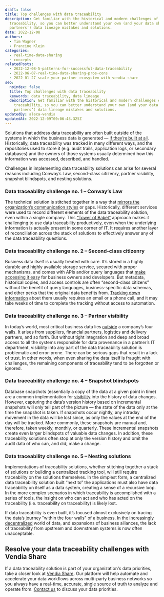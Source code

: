 ```yaml
---
draft: false
title: Top challenges with data traceability
description: Get familiar with the historical and modern challenges of data
  traceability, so you can better understand your own (and your data sharing
  partners’) data lineage mistakes and solutions.
date: 2022-12-08
authors:
  - Tim Wagner
  - Francine Klein
categories:
  - real-time-data-sharing
  - concepts
relatedPosts:
  - 2022-12-08-5-patterns-for-successful-data-traceability
  - 2022-06-07-real-time-data-sharing-pros-cons
  - 2022-01-27-scale-your-partner-ecosystem-with-vendia-share
seo:
  noindex: false
  title: Top challenges with data traceability
  keywords: data traceability, data lineage
  description: Get familiar with the historical and modern challenges of data
    traceability, so you can better understand your own (and your data sharing
    partners’) data lineage mistakes and solutions.
updatedBy: alexa-vendia
updatedAt: 2022-12-09T00:06:43.325Z
---
```


Solutions that address data traceability are often built outside of the systems in which the business data is generated — [if they’re built at all](https://www.vendia.com/blog/5-patterns-for-successful-data-traceability). Historically, data traceability was tracked in many different ways, and the repositories used to store it (e.g. audit trails, application logs, or secondary databases) and the owners of those systems usually determined how this information was accessed, described, and handled.  

Challenges in implementing data traceability solutions can arise for several reasons including Conway’s Law, second-class citizenry, partner visibility, snapshot blindspots, and nesting solutions.

### Data traceability challenge no. 1 – Conway’s Law

The technical solution is stitched together in a way that [mirrors the organization’s communication styles](https://www.melconway.com/Home/Conways_Law.html) or gaps. Historically, different services were used to record different elements of the data traceability solution, even within a single company. This [“Tower of Babel”](https://en.wikipedia.org/wiki/Tower_of_Babel) approach makes it challenging to use data traceability productively, even when the underlying information is actually present in some corner of IT. It requires another layer of reconciliation across the stack of solutions to effectively answer any of the data traceability questions.

### Data traceability challenge no. 2 – Second-class citizenry

Business data itself is usually treated with care. It’s stored in a highly durable and highly available storage service, secured with proper mechanisms, and comes with APIs and/or query languages that [make accessing it easy](https://www.vendia.com/blog/top-10-data-modeling-techniques) for business owners and developers. But metadata, historical copies, and access controls are often “second-class citizens” without the benefit of query languages, business-specific data schemas, and other perks that the original data benefits from. [Tracking down information](https://www.vendia.com/blog/blockchain-mortgage-services) about them usually requires an email or a phone call, and it may take weeks of time to complete the tracking without access to automation.

### Data traceability challenge no. 3 – Partner visibility

In today’s world, most critical business data lies [outside](https://www.vendia.com/blog/b2b-data-sharing) a company’s four walls. It arises from suppliers, financial partners, logistics and delivery partners, and so forth. But without tight integration and deep and broad access to all the systems responsible for data provenance in a partner’s IT department, visibility into any part of the data traceability solution is problematic and error-prone. There can be serious gaps that result in a lack of trust. In other words, when even sharing the data itself is fraught with challenges, the remaining components of traceability tend to be forgotten or ignored.

### Data traceability challenge no. 4 – Snapshot blindspots

Database snapshots (essentially a copy of the data at a given point in time) are a common implementation for [visibility](https://www.vendia.com/blog/how-blockchain-makes-supply-chains-predictable) into the history of data changes. However, capturing the data’s version history based on incremental snapshots will only tell part of the picture — the state of the data only at the time the snapshot is taken. If snapshots occur nightly, any intraday movement in the data will be lost since, as only the values at the end of the day will be tracked. More commonly, these snapshots are manual and, therefore, taken weekly, monthly, or quarterly. These incremental snapshots create even larger blindspots of valuable data changes. In addition, these traceability solutions often stop at only the version history and omit the audit data of who can, and did, make a change.

### Data traceability challenge no. 5 – Nesting solutions

Implementations of traceability solutions, whether stitching together a stack of solutions or building a centralized tracking tool, will still require traceability on the solutions themselves. In the simplest form, a centralized data traceability solution built “next to” the applications must also have data traceability on itself as a data system, creating a sense of a recursive loop. In the more complex scenarios in which traceability is accomplished with a series of tools, the insight on who can act and who has acted on the traceability (i.e. traceability on traceability) is likely lost.

If data traceability is even built, it’s focused almost exclusively on tracing the data’s journey "within the four walls" of a business. In the [increasingly decentralized](https://www.vendia.com/blog/shared-data-architecture) world of data, and expansions of business alliances, the lack of traceability from upstream and downstream systems is now often unacceptable.

## Resolve your data traceability challenges with Vendia Share

If a data traceability solution is part of your organization's data priorities, take a closer look at [Vendia Share](https://vendia.com/product). Our platform will help automate and accelerate your data workflows across multi-party business networks so you always have a real-time, accurate, single source of truth to analyze and operate from. [Contact us](https://vendia.com/contact-us) to discuss your data priorities.